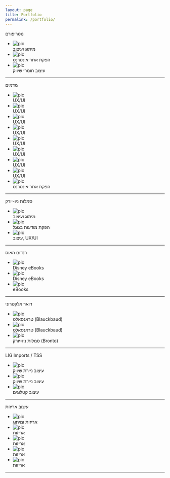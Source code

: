 ```yaml
---
layout: page
title: Portfolio
permalink: /portfolio/
---
```


<div class="pad1em">
	<section><p class="works-title">נוטריפורם</p>
		<ul class="flex-works">
			<li><img src="../images/nutri150px.jpg" class="workex" alt="pic"><br />מיתוג ועיצוב</li>
			<li><img src="../images/nutri250px.jpg" class="workex" alt="pic"><br /> הפקת אתר אינטרנט</li>
			<li><img src="../images/nutri-235px.jpg" class="workex" alt="pic"><br /> עיצוב חומרי שיווק</li>
		</ul>
	</section>
	<hr class="divv" />
	<section><p class="works-title">מדמים</p>
		<ul class="flex-works">
			<li><img src="../images/mdm250px.jpg" class="workex" alt="pic"><br />UX/UI</li>
			<li><img src="../images/mdmD250px.jpg" class="workex" alt="pic"><br />UX/UI</li>
			<li><img src="../images/medmFM462px.jpg" class="workex" alt="pic"><br />UX/UI</li>
			<li><img src="../images/medmG250px.jpg" class="workex" alt="pic"><br />UX/UI</li>
			<li><img src="../images/medmLV424px.jpg" class="workex" alt="pic"><br />UX/UI</li>
			<li><img src="../images/medmP250px.jpg" class="workex" alt="pic"><br />UX/UI</li>
			<li><img src="../images/medmP2250px.jpg" class="workex" alt="pic"><br />UX/UI</li>
			<li><img src="../images/medmPro282px.jpg" class="workex" alt="pic"><br />UX/UI</li>
			<li><img src="../images/medmWEB250px.jpg" class="workex" alt="pic"><br /> הפקת אתר אינטרנט</li>
		</ul>
	</section>
	<hr class="divv" />
	<section><p class="works-title">סמלות ניו-יורק</p>
		<ul class="flex-works">
			<li><img src="../images/nydBl401px.jpg" class="workex" alt="pic"><br />מיתוג ועיצוב</li>
			<li><img src="../images/nydB150px.jpg" class="workex" alt="pic"><br /> הפקת מודעות בגוגל</li>
			<li><img src="../images/nydSD359px.jpg" class="workex" alt="pic"><br /> עיצוב, UX/UI</li>
		</ul>
	</section>
	<hr class="divv" />
	<section><p class="works-title">רנדום האוס</p>
		<ul class="flex-works">
			<li><img src="../images/rhBB150px.jpg" class="workex" alt="pic"><br />Disney eBooks</li>
			<li><img src="../images/rhWR150px.jpg" class="workex" alt="pic"><br />Disney eBooks</li>
			<li><img src="../images/rhDS150px.jpg" class="workex" alt="pic"><br />eBooks</li>
		</ul>
	</section>
	<hr class="divv" />
	<section><p class="works-title">דואר אלקטרוני</p>
		<ul class="flex-works">
			<li><img src="../images/eta150px.jpg" class="workex" alt="pic"><br />טראנסאלט (Blauckbaud)</li>
			<li><img src="../images/etaSI150px.jpg" class="workex" alt="pic"><br />טראנסאלט (Blauckbaud)</li>
			<li><img src="../images/enyd150px.jpg" class="workex" alt="pic"><br />סמלות ניו-יורק (Bronto)</li>
		</ul>
	</section>
	<hr class="divv" />
	<section><p class="works-title">LIG Imports / TSS</p>
		<ul class="flex-works">
			<li><img src="../images/lig150px.jpg" class="workex" alt="pic"><br />עיצוב ניירת שיווק</li>
			<li><img src="../images/ligB150px.jpg" class="workex" alt="pic"><br />עיצוב ניירת שיווק</li>
			<li><img src="../images/pub150px.jpg" class="workex" alt="pic"><br />עיצוב קטלוגים</li>
		</ul>
	</section>
	<hr class="divv" />
	<section><p class="works-title">עיצוב אריזות</p>
		<ul class="flex-works">
			<li><img src="../images/lig268px.jpg" class="workex" alt="pic"><br />אריזות ומיתוג</li>
			<li><img src="../images/tss_box300px.jpg" class="workex" alt="pic"><br />אריזות</li>
			<li><img src="../images/ligAm220px.jpg" class="workex" alt="pic"><br />אריזות</li>
			<li><img src="../images/ligD300px.jpg" class="workex" alt="pic"><br />אריזות</li>
			<li><img src="../images/ligDP300px.jpg" class="workex" alt="pic"><br />אריזות</li>
		</ul>
	</section>
	<hr class="divv" />


</div>

